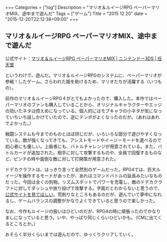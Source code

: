  +++
Categories = ["log"]
Description = "マリオ＆ルイージRPG ペーパーマリオMIX、途中まで遊んだ"
Tags = ["ゲーム"]
Title = "2015 12 20"
date = "2015-12-20T22:12:38+09:00"
+++

## マリオ＆ルイージRPG ペーパーマリオMIX、途中まで遊んだ
公式サイト：[マリオ＆ルイージRPG ペーパーマリオMIX | ニンテンドー3DS | 任天堂](https://www.nintendo.co.jp/3ds/aynj/)

というわけで、遊んだ。マリオ＆ルイージRPGのシステムに、ペーパーマリオが参戦！したゲーム。さらわれた姫を助けるため、マリオたちが活躍する（いつもの）。

前作のマリオ＆ルイージRPG４がとてもよかったので、購入した。本作ではペーパーマリオのファンも購入していることから、オリジナルキャラクターやエッジの効いたネタは控えめになっている。個人的にはモブキャラの小ネタが気になっていちいち話しかけていたので、逆にテンポがよくなったのだが。（あれはあれでよかった。）

戦闘システムも今までのものとほぼ同じだが、いろいろな部分で遊びやすくなっている。敵が強くなってきても、アシストモードやイージーモードを選べるので初心者にも優しい。上級者にも、バトルチャレンジが用意されている。また、バトルカードが追加された。相手に対して攻撃するものや、全員で回復するものなど、ピンチの時や面倒な敵に対して打開策が用意された。

ドデカクラフトは、はっきり言って全然別のゲームだった。RPG4では、巨大ルイージを操作するモードがあったが、あれはコマンドバトルの延長みたいなものだった。今回は全くの別物。リズムスポットでパワーを充電し、敵のドデカクラフトに対してダッシュや放り投げで攻撃する。字面だとわからないと思うので、[公式サイトを見てほしい](https://www.nintendo.co.jp/3ds/aynj/dodeka/index.html)。荒削りなところもあるのだが、遊んでいて夢中になれるし、ゲームバランスの調整がかなりよくできていると思うので楽しかった。

なお、今作もルイージの扱いはひどいのだが、RPG4の時に頑張ったのでかなりましになっていると思う。いや、やっぱり同じくらいひどいかも。（CMに出てくるところとか。）

おそらく半分くらいまでは遊んだので、ゆっくりクリアしていく。